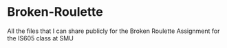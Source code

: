 Broken-Roulette
===============

All the files that I can share publicly for the Broken Roulette Assignment for the IS605 class at SMU
